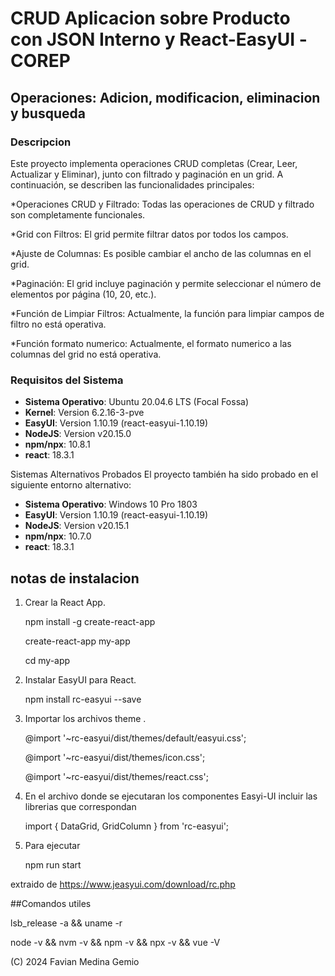 # CRUD Aplicacion sobre Producto con JSON Interno y React-EasyUI -COREP
## Operaciones: Adicion, modificacion, eliminacion y busqueda

### Descripcion

Este proyecto implementa operaciones CRUD completas (Crear, Leer, Actualizar y Eliminar), junto con filtrado y paginación en un grid. A continuación, se describen las funcionalidades principales:

*Operaciones CRUD y Filtrado: Todas las operaciones de CRUD y filtrado son completamente funcionales.

*Grid con Filtros: El grid permite filtrar datos por todos los campos.

*Ajuste de Columnas: Es posible cambiar el ancho de las columnas en el grid.

*Paginación: El grid incluye paginación y permite seleccionar el número de elementos por página (10, 20, etc.).

*Función de Limpiar Filtros: Actualmente, la función para limpiar campos de filtro no está operativa.

*Función formato numerico: Actualmente, el formato numerico a las columnas del grid no está operativa.

### Requisitos del Sistema

- **Sistema Operativo**: Ubuntu 20.04.6 LTS (Focal Fossa)
- **Kernel**: Version 6.2.16-3-pve
- **EasyUI**: Version 1.10.19 (react-easyui-1.10.19)
- **NodeJS**: Version v20.15.0
- **npm/npx**: 10.8.1
- **react**: 18.3.1

Sistemas Alternativos Probados
El proyecto también ha sido probado en el siguiente entorno alternativo:

- **Sistema Operativo**: Windows 10 Pro 1803
- **EasyUI**: Version 1.10.19 (react-easyui-1.10.19)
- **NodeJS**: Version v20.15.1
- **npm/npx**: 10.7.0
- **react**: 18.3.1

## notas de instalacion
1. Crear la React App.
   
    npm install -g create-react-app
   
    create-react-app my-app
   
    cd my-app
   
3.  Instalar  EasyUI para React.
   
    npm install rc-easyui --save
    
5. Importar los archivos theme .
   
    @import '~rc-easyui/dist/themes/default/easyui.css';
   
    @import '~rc-easyui/dist/themes/icon.css';
   
    @import '~rc-easyui/dist/themes/react.css';
   
7. En el archivo donde se ejecutaran los componentes Easyi-UI incluir las librerias que correspondan
   
    import { DataGrid, GridColumn } from 'rc-easyui';
   
9. Para ejecutar
    
    npm run start

extraido de https://www.jeasyui.com/download/rc.php

##Comandos utiles

lsb_release -a && uname -r

node -v && nvm -v && npm -v && npx -v && vue -V

(C) 2024 Favian Medina Gemio
